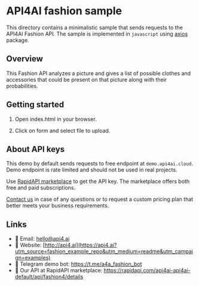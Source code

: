 # API4AI fashion sample

This directory contains a minimalistic sample that sends requests to the API4AI Fashion API.
The sample is implemented in `javascript` using [axios](https://www.npmjs.com/package/axios) package.


## Overview

This Fashion API analyzes a picture and gives a list of possible clothes and accessories that could be present on that picture along with their probabilities.


## Getting started

1. Open index.html in your browser.

2. Click on form and select file to upload.


## About API keys

This demo by default sends requests to free endpoint at `demo.api4ai.cloud`.
Demo endpoint is rate limited and should not be used in real projects.

Use [RapidAPI marketplace](https://rapidapi.com/api4ai-api4ai-default/api/fashion4/details) to get the API key. The marketplace offers both
free and paid subscriptions.

[Contact us](https://api4.ai/contacts?utm_source=fashion_example_repo&utm_medium=readme&utm_campaign=examples) in case of any questions or to request a custom pricing plan
that better meets your business requirements.


## Links

* 📩 Email: hello@api4.ai
* 🔗 Website: [http://api4.ai](https://api4.ai?utm_source=fashion_example_repo&utm_medium=readme&utm_campaign=examples)
* 🤖 Telegram demo bot: https://t.me/a4a_fashion_bot
* 🔵 Our API at RapidAPI marketplace: https://rapidapi.com/api4ai-api4ai-default/api/fashion4/details

